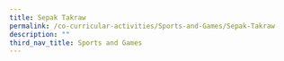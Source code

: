 ```yaml
---
title: Sepak Takraw
permalink: /co-curricular-activities/Sports-and-Games/Sepak-Takraw
description: ""
third_nav_title: Sports and Games
---
```

